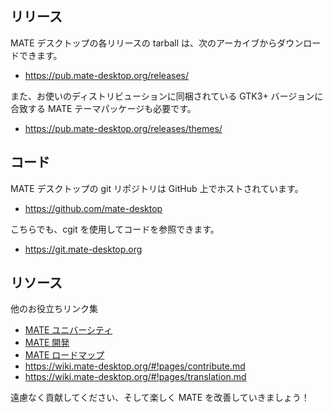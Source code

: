 <!--
.. link:
.. description:
.. tags: Development
.. date: 2011-12-05 12:00:30
.. title: 開発
.. slug: development
-->

## リリース

MATE デスクトップの各リリースの tarball は、次のアーカイブからダウンロードできます。

  * <https://pub.mate-desktop.org/releases/>

また、お使いのディストリビューションに同梱されている GTK3+ バージョンに合致する MATE テーマパッケージも必要です。

  * <https://pub.mate-desktop.org/releases/themes/>

## コード

MATE デスクトップの git リポジトリは GitHub 上でホストされています。

  * <https://github.com/mate-desktop>

こちらでも、cgit を使用してコードを参照できます。

  * <https://git.mate-desktop.org>

## リソース

他のお役立ちリンク集

  * [MATE ユニバーシティ](/blog/2013-03-12-mate-university/)
  * [MATE 開発](https://wiki.mate-desktop.org/#!pages/dev-doc.md)
  * [MATE ロードマップ](https://wiki.mate-desktop.org/#!pages/roadmap.md)
  * <https://wiki.mate-desktop.org/#!pages/contribute.md>
  * <https://wiki.mate-desktop.org/#!pages/translation.md>

遠慮なく貢献してください、そして楽しく MATE を改善していきましょう！
